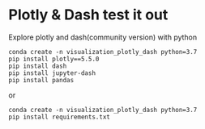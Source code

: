 # Plotly & Dash test it out

Explore plotly and dash(community version) with python

```
conda create -n visualization_plotly_dash python=3.7
pip install plotly==5.5.0
pip install dash
pip install jupyter-dash
pip install pandas
```

or 
```
conda create -n visualization_plotly_dash python=3.7
pip install requirements.txt
```